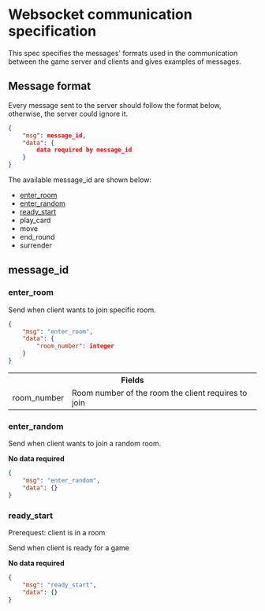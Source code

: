# Websocket communication specification
This spec specifies the messages' formats used in the communication between the game server and clients and gives examples of messages.

## Message format
Every message sent to the server should follow the format below, otherwise, the server could ignore it.

```json
{
    "msg": message_id,
    "data": {
        data required by message_id
    }
}
```

The available message_id are shown below:
- [enter_room](#enter_room)
- [enter_random](#enter_random)
- [ready_start](#ready_start)
- play_card
- move
- end_round
- surrender

## message_id 

### enter_room
Send when client wants to join specific room.

```json
{
    "msg": "enter_room",
    "data": {
        "room_number": integer
    }
}
```
<table>
<tr>
<th colspan="2">Fields</th>
</tr>

<tr>
<td>room_number</td>
<td>Room number of the room the client requires to join</td>
</tr>
</table>

### enter_random
Send when client wants to join a random room.

**No data required**

```json
{
    "msg": "enter_random",
    "data": {}
}
```

### ready_start
Prerequest: client is in a room

Send when client is ready for a game

**No data required**

```json
{
    "msg": "ready_start",
    "data": {}
}
